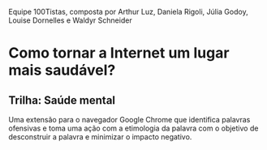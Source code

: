 Equipe 100Tistas, composta por Arthur Luz, Daniela Rigoli, Júlia Godoy, Louise Dornelles e Waldyr Schneider

# Como tornar a Internet um lugar mais saudável?
## Trilha: Saúde mental
Uma extensão para o navegador Google Chrome que identifica palavras ofensivas e toma uma ação com a etimologia da palavra com o objetivo de desconstruir a palavra e minimizar o impacto negativo.
